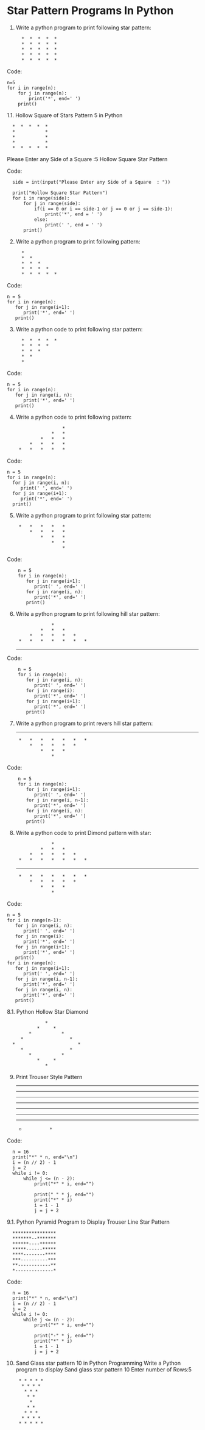 # Star Pattern Programs In Python
1. Write a python program to print following star pattern: 

         *  *  *  *  *
         *  *  *  *  *
         *  *  *  *  *
         *  *  *  *  *
         *  *  *  *  *

        
Code:

    n=5
    for i in range(n):
        for j in range(n):
            print('*', end=' ')
        print()

1.1. Hollow Square of Stars Pattern 5 in Python

      
      *  *  *  *  * 
      *           * 
      *           *
      *           *
      *  *  *  *  *

Please Enter any Side of a Square  :5
Hollow Square Star Pattern

Code: 

      side = int(input("Please Enter any Side of a Square  : "))
      
      print("Hollow Square Star Pattern")
      for i in range(side):
          for j in range(side):
              if(i == 0 or i == side-1 or j == 0 or j == side-1):
                  print('*', end = ' ')
              else:
                  print(' ', end = ' ')
          print()




2. Write a python program to print following pattern: 

         *
         *  *
         *  *  *
         *  *  *  *        
         *  *  *  *  *

Code:

    n = 5 
    for i in range(n): 
       for j in range(i+1): 
          print('*', end=' ')
       print()

3. Write a python code to print following star pattern: 

         *  *  *  *  *
         *  *  *  *
         *  *  *
         *  *
         *

Code:    

    n = 5 
    for i in range(n): 
       for j in range(i, n): 
          print('*', end=' ')
       print()

4. Write a python code to print following pattern: 

                        *
                    *   *
                *   *   *
            *   *   *   *
        *   *   *   *   *

Code:

    n = 5 
    for i in range(n): 
      for j in range(i, n): 
         print(' ', end=' ') 
      for j in range(i+1):
         print('*', end=' ')
      print()

5. Write a python program to print following star pattern: 

        *   *   *   *   *
            *   *   *   *
                *   *   *
                    *   *
                        *
Code:

        n = 5 
        for i in range(n): 
           for j in range(i+1): 
              print(' ', end=' ') 
           for j in range(i, n):
              print('*', end=' ')
           print()



6. Write a python program to print following hill star pattern: 


                    *
                *   *   *
            *   *   *   *   *
        *   *   *   *   *   *   *
    *   *   *   *   *   *   *   *   *

Code:

        n = 5 
        for i in range(n): 
           for j in range(i, n): 
              print(' ', end=' ') 
           for j in range(i):
              print('*', end=' ')
           for j in range(i+1):
              print('*', end=' ')
           print()


7. Write a python program to print revers hill star pattern: 


    *   *   *   *   *   *   *   *   *
        *   *   *   *   *   *   *   
            *   *   *   *   * 
                *   *   *
                    *
Code:

        n = 5 
        for i in range(n): 
           for j in range(i+1): 
              print(' ', end=' ') 
           for j in range(i, n-1):
              print('*', end=' ')
           for j in range(i, n):
              print('*', end=' ')
           print()

8. Write a python code to print Dimond pattern with star: 


                    *
                *   *   *
            *   *   *   *   *
        *   *   *   *   *   *   *
    *   *   *   *   *   *   *   *   *
        *   *   *   *   *   *   *   
            *   *   *   *   * 
                *   *   *
                    *

Code:

    n = 5 
    for i in range(n-1): 
       for j in range(i, n): 
          print(' ', end=' ') 
       for j in range(i):
          print('*', end=' ')
       for j in range(i+1): 
          print('*', end=' ')
       print() 
    for i in range(n): 
       for j in range(i+1): 
          print(' ', end=' ') 
       for j in range(i, n-1):
          print('*', end=' ')
       for j in range(i, n):
          print('*', end=' ')
       print()

8.1. Python Hollow Star Diamond

   
                  *
               *     *
            *           *
         *                 *
      *                       *
         *                 *
            *           *
               *     *
                  * 



9. Print Trouser Style Pattern


      ****************
      *******  *******
      ******    ******
      *****      *****
      ****        ****
      ***          ***
      **            **
      *              *

Code: 

      n = 16
      print("*" * n, end="\n")
      i = (n // 2) - 1
      j = 2
      while i != 0:
          while j <= (n - 2):
              print("*" * i, end="")
      
              print(" " * j, end="")
              print("*" * i)
              i = i - 1
              j = j + 2

9.1. Python Pyramid Program to Display Trouser Line Star Pattern

      ****************
      *******--*******
      ******----******
      *****------*****
      ****--------****
      ***----------***
      **------------**
      *--------------*

Code: 

      n = 16
      print("*" * n, end="\n")
      i = (n // 2) - 1
      j = 2
      while i != 0:
          while j <= (n - 2):
              print("*" * i, end="")
      
              print("-" * j, end="")
              print("*" * i)
              i = i - 1
              j = j + 2

10. Sand Glass star pattern 10 in Python Programming
Write a Python program
to display Sand glass
star pattern 10
Enter number of Rows:5

         * * * * * 
          * * * * 
           * * * 
            * * 
             * 
            * * 
           * * * 
          * * * * 
         * * * * * 

